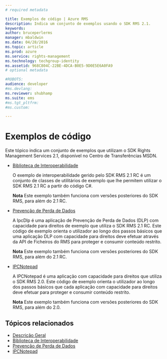 ```yaml
---
# required metadata

title: Exemplos de código | Azure RMS
description: Indica um conjunto de exemplos usando o SDK RMS 2.1.
keywords:
author: bruceperlerms
manager: mbaldwin
ms.date: 04/28/2016
ms.topic: article
ms.prod: azure
ms.service: rights-management
ms.technology: techgroup-identity
ms.assetid: 968C804C-22BE-4DCA-B0E5-9D0E5E6A0FA9
# optional metadata

#ROBOTS:
audience: developer
#ms.devlang:
ms.reviewer: shubhamp
ms.suite: ems
#ms.tgt_pltfrm:
#ms.custom:

---
```


# Exemplos de código

Este tópico indica um conjunto de exemplos que utilizam o SDK Rights Management Services 2.1, disponível no Centro de Transferências MSDN.

- [Biblioteca de Interoperabilidade](https://Code.MSDN.Microsoft.Com/AD-RMS-SDK-20-Interop-eb3fbce7)

  O exemplo de interoperabilidade gerido pelo SDK RMS 2.1 RC é um conjunto de classes de utilitários de exemplo que lhe permitem utilizar o SDK RMS 2.1 RC a partir do código C#.

  **Nota** Este exemplo também funciona com versões posteriores do SDK RMS, para além do 2.1 RC.

- [Prevenção de Perda de Dados](https://Code.MSDN.Microsoft.Com/IpcDlp-Sample-Application-d30bb99d)

  A IpcDlp é uma aplicação de Prevenção de Perda de Dados (DLP) com capacidade para direitos de exemplo que utiliza o SDK RMS 2.1 RC. Este código de exemplo orienta o utilizador ao longo dos passos básicos que uma aplicação DLP com capacidade para direitos deve efetuar através da API de Ficheiros do RMS para proteger e consumir conteúdo restrito.

  **Nota** Este exemplo também funciona com versões posteriores do SDK RMS, para além do 2.1 RC.

- [IPCNotepad](https://Code.MSDN.Microsoft.Com/IPCNotepad-Sample-f67dae80)

  A IPCNotepad é uma aplicação com capacidade para direitos que utiliza o SDK RMS 2.0. Este código de exemplo orienta o utilizador ao longo dos passos básicos que cada aplicação com capacidade para direitos deve efetuar para proteger e consumir conteúdo restrito.

  **Nota** Este exemplo também funciona com versões posteriores do SDK RMS, para além do 2.0.
 
## Tópicos relacionados

* [Descrição Geral](ad-rms-overview.md)
* [Biblioteca de Interoperabilidade](https://Code.MSDN.Microsoft.Com/AD-RMS-SDK-20-Interop-eb3fbce7)
* [Prevenção de Perda de Dados](https://Code.MSDN.Microsoft.Com/IpcDlp-Sample-Application-d30bb99d)
* [IPCNotepad](https://Code.MSDN.Microsoft.Com/IPCNotepad-Sample-f67dae80)
 

 


<!--HONumber=Apr16_HO4-->


